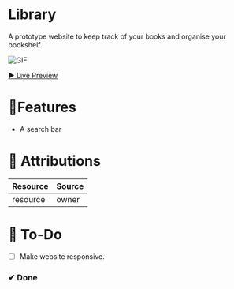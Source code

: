 # Library

A prototype website to keep track of your books and organise your bookshelf.

![GIF](assets/creme332.png)

[▶ Live Preview]()

# 🚀Features
- A search bar

# 📌 Attributions
Resource | Source
---|---
resource| owner

# 🔨 To-Do
- [ ] Make website responsive.

### ✔ Done
